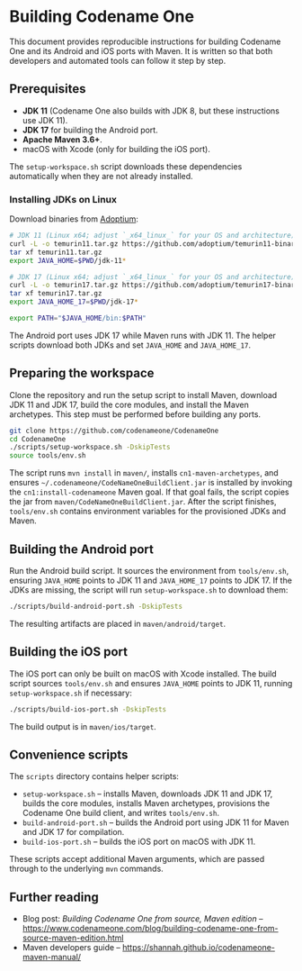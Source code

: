 # Building Codename One

This document provides reproducible instructions for building Codename One and its Android and iOS ports with Maven. It is written so that both developers and automated tools can follow it step by step.

## Prerequisites

- **JDK 11** (Codename One also builds with JDK 8, but these instructions use JDK 11).
- **JDK 17** for building the Android port.
- **Apache Maven 3.6+**.
- macOS with Xcode (only for building the iOS port).

The `setup-workspace.sh` script downloads these dependencies automatically when they are not already installed.

### Installing JDKs on Linux

Download binaries from [Adoptium](https://adoptium.net):

```bash
# JDK 11 (Linux x64; adjust `_x64_linux_` for your OS and architecture)
curl -L -o temurin11.tar.gz https://github.com/adoptium/temurin11-binaries/releases/download/jdk-11.0.28%2B6/OpenJDK11U-jdk_x64_linux_hotspot_11.0.28_6.tar.gz
tar xf temurin11.tar.gz
export JAVA_HOME=$PWD/jdk-11*

# JDK 17 (Linux x64; adjust `_x64_linux_` for your OS and architecture)
curl -L -o temurin17.tar.gz https://github.com/adoptium/temurin17-binaries/releases/download/jdk-17.0.16%2B8/OpenJDK17U-jdk_x64_linux_hotspot_17.0.16_8.tar.gz
tar xf temurin17.tar.gz
export JAVA_HOME_17=$PWD/jdk-17*

export PATH="$JAVA_HOME/bin:$PATH"
```

The Android port uses JDK 17 while Maven runs with JDK 11. The helper scripts download both JDKs and set `JAVA_HOME` and `JAVA_HOME_17`.

## Preparing the workspace

Clone the repository and run the setup script to install Maven, download JDK 11 and JDK 17, build the core modules, and install the Maven archetypes. This step must be performed before building any ports.

```bash
git clone https://github.com/codenameone/CodenameOne
cd CodenameOne
./scripts/setup-workspace.sh -DskipTests
source tools/env.sh
```

The script runs `mvn install` in `maven/`, installs `cn1-maven-archetypes`, and ensures `~/.codenameone/CodeNameOneBuildClient.jar` is installed by invoking the `cn1:install-codenameone` Maven goal. If that goal fails, the script copies the jar from `maven/CodeNameOneBuildClient.jar`. After the script finishes, `tools/env.sh` contains environment variables for the provisioned JDKs and Maven.

## Building the Android port

Run the Android build script. It sources the environment from `tools/env.sh`, ensuring `JAVA_HOME` points to JDK 11 and `JAVA_HOME_17` points to JDK 17. If the JDKs are missing, the script will run `setup-workspace.sh` to download them:

```bash
./scripts/build-android-port.sh -DskipTests
```

The resulting artifacts are placed in `maven/android/target`.

## Building the iOS port

The iOS port can only be built on macOS with Xcode installed. The build script sources `tools/env.sh` and ensures `JAVA_HOME` points to JDK 11, running `setup-workspace.sh` if necessary:

```bash
./scripts/build-ios-port.sh -DskipTests
```

The build output is in `maven/ios/target`.

## Convenience scripts

The `scripts` directory contains helper scripts:

- `setup-workspace.sh` – installs Maven, downloads JDK 11 and JDK 17, builds the core modules, installs Maven archetypes, provisions the Codename One build client, and writes `tools/env.sh`.
- `build-android-port.sh` – builds the Android port using JDK 11 for Maven and JDK 17 for compilation.
- `build-ios-port.sh` – builds the iOS port on macOS with JDK 11.

These scripts accept additional Maven arguments, which are passed through to the underlying `mvn` commands.

## Further reading

- Blog post: *Building Codename One from source, Maven edition* – https://www.codenameone.com/blog/building-codename-one-from-source-maven-edition.html
- Maven developers guide – https://shannah.github.io/codenameone-maven-manual/
